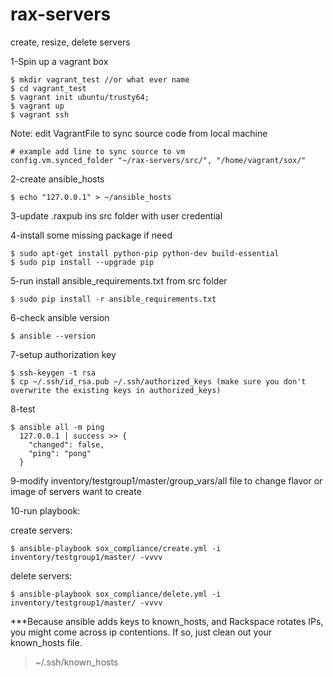 # rax-servers
create, resize, delete servers

1-Spin up a vagrant box
````
$ mkdir vagrant_test //or what ever name
$ cd vagrant_test
$ vagrant init ubuntu/trusty64;
$ vagrant up
$ vagrant ssh
````
Note: edit VagrantFile to sync source code from local machine
````
# example add line to sync source to vm
config.vm.synced_folder "~/rax-servers/src/", "/home/vagrant/sox/"
````
2-create ansible_hosts
````
$ echo "127.0.0.1" > ~/ansible_hosts
````
3-update .raxpub ins src folder with user credential 

4-install some missing package if need
````
$ sudo apt-get install python-pip python-dev build-essential
$ sudo pip install --upgrade pip
```` 
5-run install ansible_requirements.txt from src folder
````
$ sudo pip install -r ansible_requirements.txt
````
6-check ansible version
````
$ ansible --version
```` 
7-setup authorization key
````
$ ssh-keygen -t rsa
$ cp ~/.ssh/id_rsa.pub ~/.ssh/authorized_keys (make sure you don't overwrite the existing keys in authorized_keys)
````
8-test
````
$ ansible all -m ping
  127.0.0.1 | success >> {
    "changed": false, 
    "ping": "pong"
  }
````
9-modify inventory/testgroup1/master/group_vars/all file to change flavor or image of servers want to create

10-run playbook:

  create servers:
````
$ ansible-playbook sox_compliance/create.yml -i inventory/testgroup1/master/ -vvvv
````
  delete servers:
````
$ ansible-playbook sox_compliance/delete.yml -i inventory/testgroup1/master/ -vvvv
````
***Because ansible adds keys to known_hosts, and Rackspace rotates IPs, you might come across ip contentions. If so, just clean out your known_hosts file.

> ~/.ssh/known_hosts
